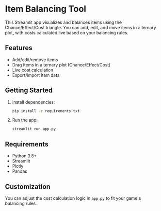 # Item Balancing Tool

This Streamlit app visualizes and balances items using the Chance/Effect/Cost triangle. You can add, edit, and move items in a ternary plot, with costs calculated live based on your balancing rules.

## Features
- Add/edit/remove items
- Drag items in a ternary plot (Chance/Effect/Cost)
- Live cost calculation
- Export/import item data

## Getting Started
1. Install dependencies:
   ```bash
   pip install -r requirements.txt
   ```
2. Run the app:
   ```bash
   streamlit run app.py
   ```

## Requirements
- Python 3.8+
- Streamlit
- Plotly
- Pandas

## Customization
You can adjust the cost calculation logic in `app.py` to fit your game's balancing rules.
